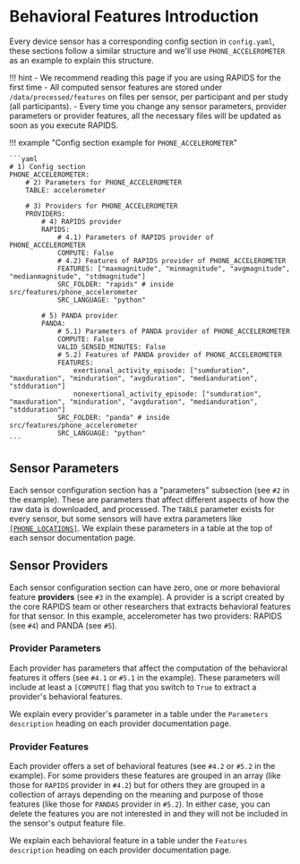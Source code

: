 # Behavioral Features Introduction

Every device sensor has a corresponding config section in `config.yaml`, these sections follow a similar structure and we'll use `PHONE_ACCELEROMETER` as an example to explain this structure.

!!! hint
    - We recommend reading this page if you are using RAPIDS for the first time
    - All computed sensor features are stored under `/data/processed/features` on files per sensor, per participant and per study (all participants).
    - Every time you change any sensor parameters, provider parameters or provider features, all the necessary files will be updated as soon as you execute RAPIDS.


!!! example "Config section example for `PHONE_ACCELEROMETER`"

    ```yaml
    # 1) Config section
    PHONE_ACCELEROMETER:
        # 2) Parameters for PHONE_ACCELEROMETER
        TABLE: accelerometer

        # 3) Providers for PHONE_ACCELEROMETER
        PROVIDERS:
            # 4) RAPIDS provider
            RAPIDS:
                # 4.1) Parameters of RAPIDS provider of PHONE_ACCELEROMETER
                COMPUTE: False
                # 4.2) Features of RAPIDS provider of PHONE_ACCELEROMETER
                FEATURES: ["maxmagnitude", "minmagnitude", "avgmagnitude", "medianmagnitude", "stdmagnitude"]
                SRC_FOLDER: "rapids" # inside src/features/phone_accelerometer
                SRC_LANGUAGE: "python"
            
            # 5) PANDA provider
            PANDA:
                # 5.1) Parameters of PANDA provider of PHONE_ACCELEROMETER
                COMPUTE: False
                VALID_SENSED_MINUTES: False
                # 5.2) Features of PANDA provider of PHONE_ACCELEROMETER
                FEATURES:
                    exertional_activity_episode: ["sumduration", "maxduration", "minduration", "avgduration", "medianduration", "stdduration"]
                    nonexertional_activity_episode: ["sumduration", "maxduration", "minduration", "avgduration", "medianduration", "stdduration"]
                SRC_FOLDER: "panda" # inside src/features/phone_accelerometer
                SRC_LANGUAGE: "python"
    ```

## Sensor Parameters
Each sensor configuration section has a "parameters" subsection (see `#2` in the example). These are parameters that affect different aspects of how the raw data is downloaded, and processed. The `TABLE` parameter exists for every sensor, but some sensors will have extra parameters like [`[PHONE_LOCATIONS]`](../phone-locations/). We explain these parameters in a table at the top of each sensor documentation page.

## Sensor Providers
Each sensor configuration section can have zero, one or more behavioral feature **providers** (see `#3` in the example). A provider is a script created by the core RAPIDS team or other researchers that extracts behavioral features for that sensor. In this example, accelerometer has two providers: RAPIDS (see `#4`) and PANDA (see `#5`).

### Provider Parameters
Each provider has parameters that affect the computation of the behavioral features it offers (see `#4.1` or `#5.1` in the example). These parameters will include at least a `[COMPUTE]` flag that you switch to `True` to extract a provider's behavioral features. 

We explain every provider's parameter in a table under the `Parameters description` heading on each provider documentation page.

### Provider Features
Each provider offers a set of behavioral features (see `#4.2` or `#5.2` in the example). For some providers these features are grouped in an array (like those for `RAPIDS` provider in `#4.2`) but for others they are grouped in a collection of arrays depending on the meaning and purpose of those features (like those for `PANDAS` provider in `#5.2`). In either case, you can delete the features you are not interested in and they will not be included in the sensor's output feature file. 

We explain each behavioral feature in a table under the `Features description` heading on each provider documentation page.
